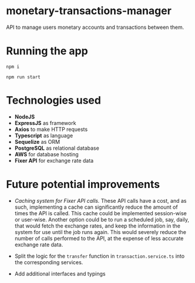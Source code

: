 # monetary-transactions-manager
API to manage users monetary accounts and transactions between them.

# Running the app
`npm i`

`npm run start`

# Technologies used
- **NodeJS**
- **ExpressJS** as framework
- **Axios** to make HTTP requests
- **Typescript** as language
- **Sequelize** as ORM
- **PostgreSQL** as relational database
- **AWS** for database hosting
- **Fixer API** for exchange rate data

# Future potential improvements
- _Caching system for Fixer API calls._ These API calls have a cost, and as such, implementing a cache can significantly reduce the amount of times the API is called. This cache could be implemented session-wise or user-wise. Another option could be to run a scheduled job, say, daily, that would fetch the exchange rates, and keep the information in the system for use until the job runs again. This would severely reduce the number of calls performed to the API, at the expense of less accurate exchange rate data.

- Split the logic for the `transfer` function in `transaction.service.ts` into the corresponding services.

- Add additional interfaces and typings